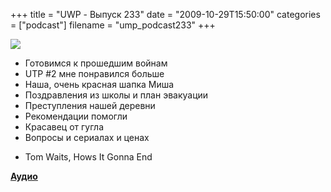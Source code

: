 +++
title = "UWP - Выпуск 233"
date = "2009-10-29T15:50:00"
categories = ["podcast"]
filename = "ump_podcast233"
+++

![](https://podcast.umputun.com/images/uwp/uwp233.jpg)


- Готовимся к прошедшим войнам
- UTP #2 мне понравился больше
- Наша, очень красная шапка Миша
- Поздравления из школы и план эвакуации
- Преступления нашей деревни
- Рекомендации помогли
- Красавец от гугла
- Вопросы и сериалах и ценах


* Tom Waits, Hows It Gonna End

[**Аудио**](http://archive.rucast.net/uwp/media/ump_podcast233.mp3)
<audio src="http://archive.rucast.net/uwp/media/ump_podcast233.mp3" preload="none">